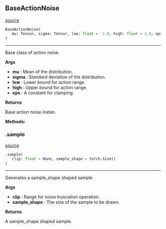 #


## BaseActionNoise
[source](https://github.com/BellmanProject/Hsuanwu/blob/main/hsuanwu/xplore/noise/base.py/#L6)
```python 
BaseActionNoise(
   mu: Tensor, sigma: Tensor, low: float = -1.0, high: float = 1.0, eps: float = 1e-06
)
```


---
Base class of action noise.


**Args**

* **mu**  : Mean of the distribution.
* **sigma**  : Standard deviation of the distribution.
* **low**  : Lower bound for action range.
* **high**  : Upper bound for action range.
* **eps**  : A constant for clamping.


**Returns**

Base action noise instan.


**Methods:**


### .sample
[source](https://github.com/BellmanProject/Hsuanwu/blob/main/hsuanwu/xplore/noise/base.py/#L45)
```python
.sample(
   clip: float = None, sample_shape = torch.Size()
)
```

---
Generates a sample_shape shaped sample


**Args**

* **clip**  : Range for noise truncation operation.
* **sample_shape**  : The size of the sample to be drawn.


**Returns**

A sample_shape shaped sample.
